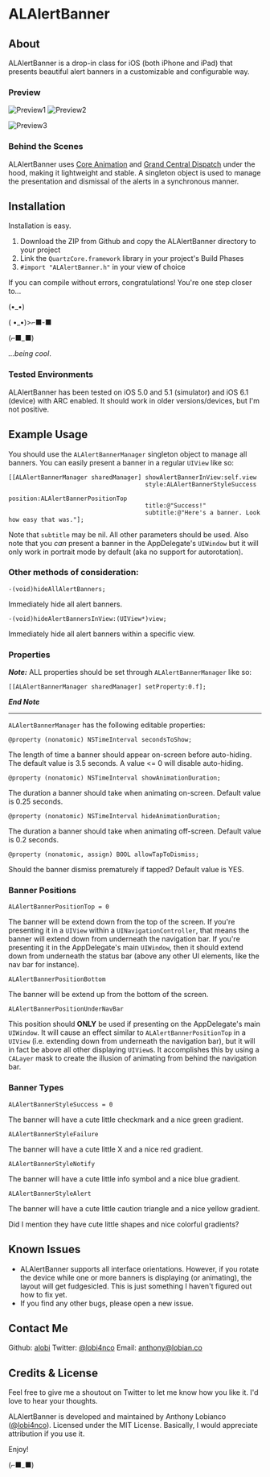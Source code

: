 # ALAlertBanner

## About

ALAlertBanner is a drop-in class for iOS (both iPhone and iPad) that presents beautiful alert banners in a customizable and configurable way. 

### Preview

![Preview1](https://raw.github.com/alobi/ALAlertBanner/master/Screenshots/screenshot1.png) ![Preview2](https://raw.github.com/alobi/ALAlertBanner/master/Screenshots/screenshot3.png)

![Preview3](https://raw.github.com/alobi/ALAlertBanner/master/Screenshots/screenshot2.png)

### Behind the Scenes

ALAlertBanner uses [Core Animation](https://developer.apple.com/library/mac/documentation/Cocoa/Conceptual/CoreAnimation_guide/Introduction/Introduction.html) and [Grand Central Dispatch](http://developer.apple.com/library/ios/documentation/Performance/Reference/GCD_libdispatch_Ref/Reference/reference.html) under the hood, making it lightweight and stable. A singleton object is used to manage the presentation and dismissal of the alerts in a synchronous manner. 

## Installation

Installation is easy.

1. Download the ZIP from Github and copy the ALAlertBanner directory to your project
2. Link the ```QuartzCore.framework``` library in your project's Build Phases
3. ```#import "ALAlertBanner.h"``` in your view of choice

If you can compile without errors, congratulations! You're one step closer to... 

(•_•)

( •_•)>⌐■-■ 

(⌐■_■)

*...being cool*.

### Tested Environments

ALAlertBanner has been tested on iOS 5.0 and 5.1 (simulator) and iOS 6.1 (device) with ARC enabled. It should work in older versions/devices, but I'm not positive. 

## Example Usage

You should use the ```ALAlertBannerManager``` singleton object to manage all banners. You can easily present a banner in a regular ```UIView``` like so:

```objc
[[ALAlertBannerManager sharedManager] showAlertBannerInView:self.view 
                                      style:ALAlertBannerStyleSuccess 
                                      position:ALAlertBannerPositionTop 
                                      title:@"Success!"
                                      subtitle:@"Here's a banner. Look how easy that was."];
```

Note that ```subtitle``` may be nil. All other parameters should be used. Also note that you *can* present a banner in the AppDelegate's ```UIWindow``` but it will only work in portrait mode by default (aka no support for autorotation). 

### Other methods of consideration:

```objc
-(void)hideAllAlertBanners;
```

Immediately hide all alert banners.

```objc
-(void)hideAlertBannersInView:(UIView*)view;
```

Immediately hide all alert banners within a specific view.

### Properties

***Note:*** ALL properties should be set through ```ALAlertBannerManager``` like so:

```objc
[[ALAlertBannerManager sharedManager] setProperty:0.f];
```

***End Note***

---

```ALAlertBannerManager``` has the following editable properties:

```objc
@property (nonatomic) NSTimeInterval secondsToShow;
```

The length of time a banner should appear on-screen before auto-hiding. The default value is 3.5 seconds. A value <= 0 will disable auto-hiding. 

```objc
@property (nonatomic) NSTimeInterval showAnimationDuration;
```

The duration a banner should take when animating on-screen. Default value is 0.25 seconds.

```objc
@property (nonatomic) NSTimeInterval hideAnimationDuration;
```

The duration a banner should take when animating off-screen. Default value is 0.2 seconds.

```objc
@property (nonatomic, assign) BOOL allowTapToDismiss;
```

Should the banner dismiss prematurely if tapped? Default value is YES.


### Banner Positions

```objc
ALAlertBannerPositionTop = 0
```

The banner will be extend down from the top of the screen. If you're presenting it in a ```UIView``` within a ```UINavigationController```, that means the banner will extend down from underneath the navigation bar. If you're presenting it in the AppDelegate's main ```UIWindow```, then it should extend down from underneath the status bar (above any other UI elements, like the nav bar for instance). 

```objc
ALAlertBannerPositionBottom
```

The banner will be extend up from the bottom of the screen. 

```objc
ALAlertBannerPositionUnderNavBar
```

This position should **ONLY** be used if presenting on the AppDelegate's main ```UIWindow```. It will cause an effect similar to ```ALAlertBannerPositionTop``` in a ```UIView``` (i.e. extending down from underneath the navigation bar), but it will in fact be above all other displaying ```UIView```s. It accomplishes this by using a ```CALayer``` mask to create the illusion of animating from behind the navigation bar. 

### Banner Types

```objc
ALAlertBannerStyleSuccess = 0
```

The banner will have a cute little checkmark and a nice green gradient.

```objc
ALAlertBannerStyleFailure
```

The banner will have a cute little X and a nice red gradient.

```objc
ALAlertBannerStyleNotify
```

The banner will have a cute little info symbol and a nice blue gradient.

```objc
ALAlertBannerStyleAlert
```

The banner will have a cute little caution triangle and a nice yellow gradient.

Did I mention they have cute little shapes and nice colorful gradients?

## Known Issues

* ALAlertBanner supports all interface orientations. However, if you rotate the device while one or more banners is displaying (or animating), the layout will get fudgesicled. This is just something I haven't figured out how to fix yet. 
* If you find any other bugs, please open a new issue. 

## Contact Me

Github: [alobi](https://github.com/alobi)
Twitter: [@lobi4nco](https://twitter.com/lobi4nco)
Email: [anthony@lobian.co](mailto:anthony@lobian.co)

## Credits & License

Feel free to give me a shoutout on Twitter to let me know how you like it. I'd love to hear your thoughts. 

ALAlertBanner is developed and maintained by Anthony Lobianco ([@lobi4nco](https://twitter.com/lobi4nco)). Licensed under the MIT License. Basically, I would appreciate attribution if you use it.

Enjoy!

(⌐■_■)
